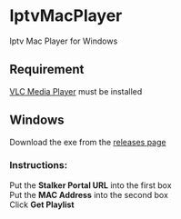 # IptvMacPlayer
Iptv Mac Player for Windows

## Requirement
[VLC Media Player](https://www.videolan.org/vlc/download-windows.html) must be installed

## Windows
Download the exe from the [releases page](https://github.com/Evilvir-us/IptvMacPlayer/releases)

### Instructions:
Put the **Stalker Portal URL** into the first box\
Put the **MAC Address** into the second box\
Click **Get Playlist**
